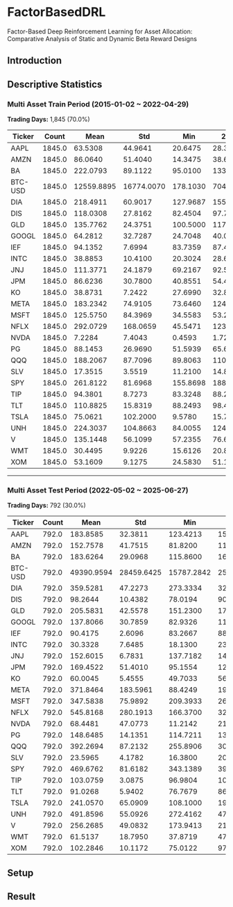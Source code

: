 # FactorBasedDRL
Factor-Based Deep Reinforcement Learning for Asset Allocation: Comparative Analysis of Static and Dynamic Beta Reward Designs

Introduction
---

Descriptive Statistics
---

### Multi Asset Train Period (2015-01-02 ~ 2022-04-29)
**Trading Days:** 1,845 (70.0%)  

| Ticker   | Count   | Mean     | Std      | Min      | 25%      | 50%      | 75%      | Max       |
|----------|---------|----------|----------|----------|----------|----------|----------|-----------|
| AAPL     | 1845.0  | 63.5308  | 44.9641  | 20.6475  | 28.3542  | 43.2791  | 88.6624  | 178.6456  |
| AMZN     | 1845.0  | 86.0640  | 51.4040  | 14.3475  | 38.6220  | 82.8110  | 137.7290 | 186.5705  |
| BA       | 1845.0  | 222.0793 | 89.1122  | 95.0100  | 133.7385 | 208.3400 | 320.2827 | 430.3000  |
| BTC-USD  | 1845.0  | 12559.8895 | 16774.0070 | 178.1030 | 704.3760 | 6639.1401 | 11322.1230 | 67566.8281 |
| DIA      | 1845.0  | 218.4911 | 60.9017  | 127.9687 | 155.3648 | 216.8293 | 253.8773 | 344.9316  |
| DIS      | 1845.0  | 118.0308 | 27.8162  | 82.4504  | 97.7316  | 107.0026 | 134.1372 | 198.5992  |
| GLD      | 1845.0  | 135.7762 | 24.3751  | 100.5000 | 117.2900 | 124.3600 | 162.3500 | 193.8900  |
| GOOGL    | 1845.0  | 64.2812  | 32.7287  | 24.7048  | 40.0215  | 55.0001  | 73.5136  | 148.9452  |
| IEF      | 1845.0  | 94.1352  | 7.6994   | 83.7359  | 87.4013  | 90.7012  | 101.7175 | 109.4531  |
| INTC     | 1845.0  | 38.8853  | 10.4100  | 20.3024  | 28.6505  | 40.9945  | 46.8853  | 62.0833   |
| JNJ      | 1845.0  | 111.3771 | 24.1879  | 69.2167  | 92.5680  | 110.6248 | 127.7236 | 168.7964  |
| JPM      | 1845.0  | 86.6236  | 30.7800  | 40.8551  | 54.4398  | 86.4842  | 101.7132 | 155.4105  |
| KO       | 1845.0  | 38.8731  | 7.2422   | 27.6990  | 32.8575  | 37.0763  | 44.5169  | 60.0824   |
| META     | 1845.0  | 183.2342 | 74.9105  | 73.6460  | 124.3180 | 173.2495 | 216.7509 | 380.0948  |
| MSFT     | 1845.0  | 125.5750 | 84.3969  | 34.5583  | 53.2935  | 98.4196  | 192.8626 | 333.1555  |
| NFLX     | 1845.0  | 292.0729 | 168.0659 | 45.5471  | 123.3500 | 300.6900 | 406.2700 | 691.6900  |
| NVDA     | 1845.0  | 7.2284   | 7.4043   | 0.4593   | 1.7205   | 4.6796   | 9.4987   | 33.3111   |
| PG       | 1845.0  | 88.1453  | 26.9690  | 51.5939  | 65.6264  | 74.6642  | 109.6179 | 150.4982  |
| QQQ      | 1845.0  | 188.2067 | 87.7096  | 89.8063  | 110.7672 | 163.1031 | 243.2370 | 394.3982  |
| SLV      | 1845.0  | 17.3515  | 3.5519   | 11.2100  | 14.8800  | 16.0500  | 19.1000  | 27.0000   |
| SPY      | 1845.0  | 261.8122 | 81.6968  | 155.8698 | 188.0715 | 244.7464 | 302.4662 | 454.4669  |
| TIP      | 1845.0  | 94.3801  | 8.7273   | 83.3248  | 88.2454  | 89.7124  | 102.3400 | 113.4396  |
| TLT      | 1845.0  | 110.8825 | 15.8319  | 88.2493  | 98.4755  | 103.1778 | 123.1514 | 148.6342  |
| TSLA     | 1845.0  | 75.0621  | 102.2000 | 9.5780   | 15.7867  | 20.9380  | 74.6420  | 409.9700  |
| UNH      | 1845.0  | 224.3037 | 104.8663 | 84.0055  | 124.9830 | 217.0791 | 278.3788 | 518.5569  |
| V        | 1845.0  | 135.1448 | 56.1099  | 57.2355  | 76.6705  | 131.0597 | 189.6195 | 243.6303  |
| WMT      | 1845.0  | 30.4495  | 9.9226   | 15.6126  | 20.8832  | 28.6357  | 39.8912  | 50.9988   |
| XOM      | 1845.0  | 53.1609  | 9.1275   | 24.5830  | 51.1806  | 55.2828  | 58.2462  | 79.0833   |

---

### Multi Asset Test Period (2022-05-02 ~ 2025-06-27)
**Trading Days:** 792 (30.0%)  

| Ticker   | Count   | Mean     | Std      | Min      | 25%      | 50%      | 75%      | Max       |
|----------|---------|----------|----------|----------|----------|----------|----------|-----------|
| AAPL     | 792.0   | 183.8585 | 32.3811  | 123.4213 | 156.3833 | 181.2653 | 211.3075 | 258.3967  |
| AMZN     | 792.0   | 152.7578 | 41.7515  | 81.8200  | 116.0825 | 145.8450 | 186.4450 | 242.0600  |
| BA       | 792.0   | 183.6264 | 29.0968  | 115.8600 | 162.0875 | 182.6300 | 205.7625 | 264.2700  |
| BTC-USD  | 792.0   | 49390.9594 | 28459.6425 | 15787.2842 | 25825.1890 | 37869.5371 | 67917.6445 | 111673.2812 |
| DIA      | 792.0   | 359.5281 | 47.2273  | 273.3334 | 320.7730 | 344.4039 | 402.5504 | 445.9341  |
| DIS      | 792.0   | 98.2644  | 10.4382  | 78.0194  | 90.3095  | 96.9734  | 107.7699 | 122.9110  |
| GLD      | 792.0   | 205.5831 | 42.5578  | 151.2300 | 173.8125 | 187.1350 | 233.9200 | 316.2900  |
| GOOGL    | 792.0   | 137.8066 | 30.7859  | 82.9326  | 110.9964 | 135.7608 | 164.8655 | 205.8933  |
| IEF      | 792.0   | 90.4175  | 2.6096   | 83.2667  | 88.6824  | 90.4382  | 92.5475  | 95.8498   |
| INTC     | 792.0   | 30.3328  | 7.6485   | 18.1300  | 23.9720  | 29.9236  | 35.0869  | 50.0892   |
| JNJ      | 792.0   | 152.6015 | 6.7831   | 137.7182 | 148.1772 | 152.4500 | 157.2816 | 166.7964  |
| JPM      | 792.0   | 169.4522 | 51.4010  | 95.1554  | 127.3482 | 150.1160 | 207.9168 | 287.3656  |
| KO       | 792.0   | 60.0045  | 5.4555   | 49.7033  | 56.3486  | 58.3107  | 62.1681  | 73.3783   |
| META     | 792.0   | 371.8464 | 183.5961 | 88.4249  | 191.0395 | 330.9146 | 525.1694 | 735.4493  |
| MSFT     | 792.0   | 347.5838 | 75.9892  | 209.3933 | 269.4037 | 365.1847 | 414.0875 | 497.4500  |
| NFLX     | 792.0   | 545.8168 | 280.1913 | 166.3700 | 322.4450 | 466.4300 | 695.9150 | 1323.1200 |
| NVDA     | 792.0   | 68.4481  | 47.0773  | 11.2142  | 21.9290  | 48.1305  | 117.0002 | 157.7500  |
| PG       | 792.0   | 148.6485 | 14.1351  | 114.7211 | 137.9442 | 146.3311 | 161.9682 | 176.2988  |
| QQQ      | 792.0   | 392.2694 | 87.2132  | 255.8906 | 305.0294 | 384.7218 | 473.7189 | 548.0900  |
| SLV      | 792.0   | 23.5965  | 4.1782   | 16.3800  | 20.5875  | 22.1100  | 27.4825  | 33.7400   |
| SPY      | 792.0   | 469.6762 | 81.6182  | 343.1389 | 394.4251 | 444.9231 | 548.9910 | 614.9100  |
| TIP      | 792.0   | 103.0759 | 3.0875   | 96.9804  | 100.8219 | 102.6711 | 105.7446 | 109.5123  |
| TLT      | 792.0   | 91.0268  | 5.9402   | 76.7679  | 86.8438  | 89.7644  | 94.7012  | 107.3878  |
| TSLA     | 792.0   | 241.0570 | 65.0909  | 108.1000 | 191.7975 | 235.8850 | 269.6550 | 479.8600  |
| UNH      | 792.0   | 491.8596 | 55.0926  | 272.4162 | 470.3069 | 492.7936 | 518.7108 | 615.8387  |
| V        | 792.0   | 256.2685 | 49.0832  | 173.9413 | 218.0557 | 251.4155 | 280.4247 | 373.3100  |
| WMT      | 792.0   | 61.5137  | 18.7950  | 37.8719  | 47.2976  | 52.8062  | 78.0749  | 104.5096  |
| XOM      | 792.0   | 102.2846 | 10.1172  | 75.0122  | 97.2676  | 103.4963 | 109.5824 | 122.1211  |

Setup
---


Result
---

